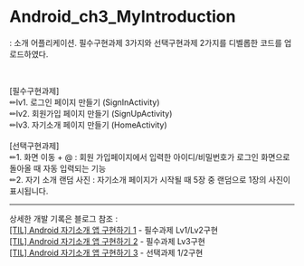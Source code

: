 # Android_ch3_MyIntroduction
: 소개 어플리케이션. 필수구현과제 3가지와 선택구현과제 2가지를 디벨롭한 코드를 업로드하였다.

<br>

[필수구현과제] <br>
✏lv1. 로그인 페이지 만들기 (SignInActivity) <br>
✏lv2. 회원가입 페이지 만들기 (SignUpActivity) <br>
✏lv3. 자기소개 페이지 만들기 (HomeActivity) <br>
<br>
[선택구현과제] <br>
✏1. 화면 이동 + @ : 회원 가입페이지에서 입력한 아이디/비밀번호가 로그인 화면으로 돌아올 때 자동 입력되는 기능 <br>
✏2. 자기 소개 랜덤 사진 : 자기소개 페이지가 시작될 때 5장 중 랜덤으로 1장의 사진이 표시됩니다.

<hr>

상세한 개발 기록은 블로그 참조 : <br>
[[TIL] Android 자기소개 앱 구현하기 1](https://velog.io/@wiz_hey/TIL-Android-%EC%9E%90%EA%B8%B0%EC%86%8C%EA%B0%9C-%EC%95%B1-%EA%B5%AC%ED%98%84%ED%95%98%EA%B8%B0-1) - 필수과제 Lv1/Lv2구현 <br>
[[TIL] Android 자기소개 앱 구현하기 2](https://velog.io/@wiz_hey/TIL-Android-%EC%9E%90%EA%B8%B0%EC%86%8C%EA%B0%9C-%EC%95%B1-%EA%B5%AC%ED%98%84%ED%95%98%EA%B8%B0-2) - 필수과제 Lv3구현 <br>
[[TIL] Android 자기소개 앱 구현하기 3](https://velog.io/@wiz_hey/TIL-Android-%EC%9E%90%EA%B8%B0%EC%86%8C%EA%B0%9C-%EC%95%B1-%EA%B5%AC%ED%98%84%ED%95%98%EA%B8%B0-3) - 선택과제 1/2구현 <br>
